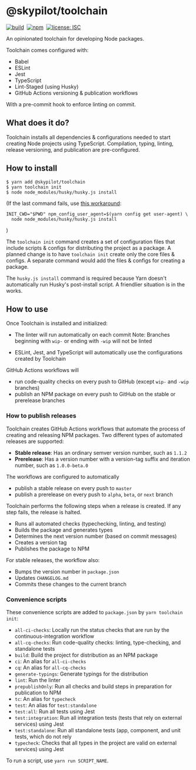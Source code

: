 # @skypilot/toolchain

[![build](https://img.shields.io/github/workflow/status/skypilotcc/toolchain/Stable%20release?label=build)]()&nbsp;
[![npm](https://img.shields.io/npm/v/@skypilot/toolchain?label=npm)](https://www.npmjs.com/package/@skypilot/toolchain)&nbsp;
[![license: ISC](https://img.shields.io/badge/license-ISC-blue.svg)](https://opensource.org/licenses/ISC)  

An opinionated toolchain for developing Node packages.

Toolchain comes configured with:

- Babel
- ESLint
- Jest
- TypeScript
- Lint-Staged (using Husky)
- GitHub Actions versioning & publication workflows

With a pre-commit hook to enforce linting on commit.


## What does it do?
Toolchain installs all dependencies & configurations needed to start creating Node projects
using TypeScript. Compilation, typing, linting, release versioning, and publication are
pre-configured.


## How to install
```
$ yarn add @skypilot/toolchain
$ yarn toolchain init
$ node node_modules/husky/husky.js install
```

(If the last command fails, use [this workaround](https://github.com/typicode/husky/issues/640#issuecomment-578893362):
```
INIT_CWD="$PWD" npm_config_user_agent=$(yarn config get user-agent) \
  node node_modules/husky/husky.js install
```
)


The `toolchain init` command creates a set of configuration files that include scripts & configs
for distributing the project as a package. A planned change is to have `toolchain init` create only
the core files & configs. A separate command would add the files & configs for creating a package.

The `husky.js install` command is required because Yarn doesn't automatically run Husky's
post-install script. A friendlier situation is in the works.

## How to use

Once Toolchain is installed and initialized:

- The linter will run automatically on each commit
  Note: Branches beginning with `wip-` or ending with `-wip` will not be linted

- ESLint, Jest, and TypeScript will automatically use the configurations created by Toolchain

GitHub Actions workflows will
- run code-quality checks on every push to GitHub (except `wip-` and `-wip` branches)
- publish an NPM package on every push to GitHub on the stable or prerelease branches

### How to publish releases

Toolchain creates GitHub Actions workflows that automate the process of creating and releasing
NPM packages. Two different types of automated releases are supported:

- **Stable release**: Has an ordinary semver version number, such as `1.1.2`
- **Prerelease**: Has a version number with a version-tag suffix and iteration number, such as
`1.0.0-beta.0`

The workflows are configured to automatically
- publish a stable release on every push to `master`
- publish a prerelease on every push to `alpha`, `beta`, or `next` branch

Toolchain performs the following steps when a release is created. If any step fails, the release is
halted.

- Runs all automated checks (typechecking, linting, and testing)
- Builds the package and generates types
- Determines the next version number (based on commit messages)
- Creates a version tag
- Publishes the package to NPM

For stable releases, the workflow also:

- Bumps the version number in `package.json`
- Updates `CHANGELOG.md`
- Commits these changes to the current branch

### Convenience scripts

These convenience scripts are added to `package.json` by `yarn toolchain init`:

- `all-ci-checks`: Locally run the status checks that are run by the continuous-integration workflow
- `all-cq-checks`: Run code-quality checks: linting, type-checking, and standalone tests
- `build`: Build the project for distribution as an NPM package
- `ci`: An alias for `all-ci-checks`
- `cq`: An alias for `all-cq-checks`
- `generate-typings`: Generate typings for the distribution
- `lint`: Run the linter
- `prepublishOnly`: Run all checks and build steps in preparation for publication to NPM
- `tc`: An alias for `typecheck`
- `test`: An alias for `test:standalone`
- `test:all`: Run all tests using Jest
- `test:integration`: Run all integration tests (tests that rely on external services) using Jest
- `test:standalone`: Run all standalone tests (app, component, and unit tests, which do not rely
- `typecheck`: Checks that all types in the project are valid
on external services) using Jest

To run a script, use `yarn run SCRIPT_NAME`.
